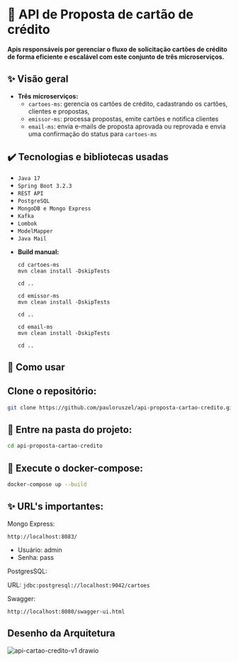 # 🎯 API de Proposta de cartão de crédito

**Apis responsáveis por gerenciar o fluxo de solicitação cartões de crédito de forma eficiente e escalável com este conjunto de três microserviços.**

## ✨ Visão geral

* **Três microserviços:**
    * `cartoes-ms`: gerencia os cartões de crédito, cadastrando os cartões, clientes e propostas,
    * `emissor-ms`: processa propostas, emite cartões e notifica clientes
    * `email-ms`: envia e-mails de proposta aprovada ou reprovada e envia uma confirmação do status para `cartoes-ms`
      
## ✔️ Tecnologias e bibliotecas usadas
   - `Java 17`
   - `Spring Boot 3.2.3`
   - `REST API`
   - `PostgreSQL`
   - `MongoDB e Mongo Express`
   - `Kafka`
   - `Lombok`
   - `ModelMapper`
   - `Java Mail`

  
* **Build manual:**
    ```
    cd cartoes-ms
    mvn clean install -DskipTests

    cd ..

    cd emissor-ms
    mvn clean install -DskipTests

    cd ..

    cd email-ms
    mvn clean install -DskipTests

    cd ..
    ```

## 🚀 Como usar
## Clone o repositório:

```bash
git clone https://github.com/pauloruszel/api-proposta-cartao-credito.git
```

## 📁 Entre na pasta do projeto:

```bash
cd api-proposta-cartao-credito
```

## 🐳 Execute o docker-compose:
```bash
docker-compose up --build
```

## ✨ URL's importantes:

Mongo Express:

`http://localhost:8083/`

* Usuário: admin
* Senha: pass

PostgresSQL:

URL: `jdbc:postgresql://localhost:9042/cartoes`

Swagger:

`http://localhost:8080/swagger-ui.html`

##  Desenho da Arquitetura

![api-cartao-credito-v1 drawio](https://github.com/pauloruszel/api-proposta-cartao-credito/assets/12766450/050ca266-7dbe-4601-84fd-8985e39c1b78)
